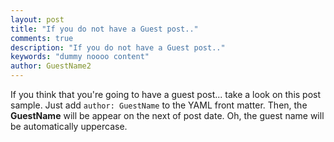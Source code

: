 ```yaml
---
layout: post
title: "If you do not have a Guest post.."
comments: true
description: "If you do not have a Guest post.."
keywords: "dummy noooo content"
author: GuestName2
---
```


If you think that you're going to have a guest post... take a look on this post sample. Just add `author: GuestName` to the YAML front matter. Then, the **GuestName** will be appear on the next of post date. Oh, the guest name will be automatically uppercase.

